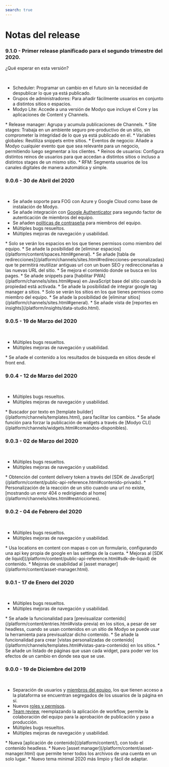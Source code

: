 ```yaml
---
search: true
---
```


# Notas del release

### 9.1.0 - Primer release planificado para el segundo trimestre del 2020.
¿Qué esperar en esta versión?

&nbsp;
<Badge text="Core" type="core" vertical="middle"/>
* Scheduler: Programar un cambio en el futuro sin la necesidad de despublicar lo que ya está publicado.
* Grupos de administradores: Para añadir fácilmente usuarios en conjunto a distintos sitios o espacios.
* Modyo Lite: Accede a una versión de Modyo que incluye el Core y las aplicaciones de Content y Channels.

<Badge text="Channels" type="channels" vertical="middle"/>
* Release manager: Agrupa y acumula publicaciones de Channels.
* Site stages: Trabaja en un ambiente seguro pre-productivo de un sitio, sin comprometer la integridad de lo que ya está publicado en él.
* Variables globales: Reutiliza snippets entre sitios.

<Badge text="Customers" type="customers" vertical="middle"/>
* Eventos de negocio: Añade a Modyo cualquier evento que que sea relevante para un negocio, permitiendo luego segmentar a los clientes.
* Reinos de usuarios: Configura distintos reinos de usuarios para que accedan a distintos sitios o incluso a distintos stages de un mismo sitio.

<Badge text="Insights" type="insights" vertical="middle"/>
* RFM: Segmenta usuarios de los canales digitales de manera automática y simple.

### 9.0.6 - 30 de Abril del 2020
&nbsp;
<Badge text="Core" type="core" vertical="middle"/>
* Se añade soporte para FOG con Azure y Google Cloud como base de instalación de Modyo.
* Se añade integración con [Google Authenticator](/platform/core/security.html#autenticacion-en-dos-pasos) para segundo factor de autenticación de miembros del equipo.
* Se añaden [políticas de contraseña](/platform/core/security.html#politica-de-contrasena) para miembros del equipo.
* Múltiples bugs resueltos.
* Múltiples mejoras de navegación y usabilidad.

<Badge text="Content" type="content" vertical="middle"/>
* Solo se verán los espacios en los que tienes permisos como miembro del equipo.
* Se añade la posibilidad de [eliminar espacios](/platform/content/spaces.html#general).

<Badge text="Channels" type="channels" vertical="middle"/>
* Se añade [tabla de redirecciones](/platform/channels/sites.html#redirecciones-personalizadas) que te permitirá reutilizar antiguas url con un buen SEO y redireccionarlas a las nuevas URL del sitio.
* Se mejora el contenido donde se busca en los pages.
* Se añade snippets para [habilitar PWA](/platform/channels/sites.html#pwa) en JavaScript base del sitio cuando la propiedad está activada.
* Se añade la posibilidad de integrar google tag manager a sitios.
* Solo se verán los sitios en los que tienes permisos como miembro del equipo.
* Se añade la posibilidad de [eliminar sitios](/platform/channels/sites.html#general).

<Badge text="Insights" type="insights" vertical="middle"/>
* Se añade vista de [reportes en insights](/platform/insights/data-studio.html).

### 9.0.5 - 19 de Marzo del 2020
&nbsp;
<Badge text="Core" type="core" vertical="middle"/>
* Múltiples bugs resueltos.
* Múltiples mejoras de navegación y usabilidad.

<Badge text="Channels" type="channels" vertical="middle"/>
* Se añade el contenido a los resultados de búsqueda en sitios desde el front end.

### 9.0.4 - 12 de Marzo del 2020
&nbsp;
<Badge text="Core" type="core" vertical="middle"/>
* Múltiples bugs resueltos.
* Múltiples mejoras de navegación y usabilidad.

<Badge text="Channels" type="channels" vertical="middle"/>
* Buscador por texto en [template builder](/platform/channels/templates.html), para facilitar los cambios.
* Se añade función para forzar la publicación de widgets a través de [Modyo CLI](/platform/channels/widgets.html#comandos-disponibles).

### 9.0.3 - 02 de Marzo del 2020
&nbsp;
<Badge text="Core" type="core" vertical="middle"/>
* Múltiples bugs resueltos.
* Múltiples mejoras de navegación y usabilidad.

<Badge text="Content" type="content" vertical="middle"/>
* Obtención del content delivery token a través del [SDK de JavaScript](/platform/content/public-api-reference.html#contenido-privado).

<Badge text="Channels" type="channels" vertical="middle"/>
* Personalización de la reacción de un sitio cuando una url no existe, [mostrando un error 404 o redirigiendo al home](/platform/channels/sites.html#restricciones).

### 9.0.2 - 04 de Febrero del 2020
&nbsp;
<Badge text="Core" type="core" vertical="middle"/>
* Múltiples bugs resueltos.
* Múltiples mejoras de navegación y usabilidad.

<Badge text="Content" type="content" vertical="middle"/>
* Usa locations en content con mapas o con un formulario, configurando una api key propia de google en las settings de la cuenta.
* Mejoras al [SDK de liquid](/platform/content/public-api-reference.html#sdk-de-liquid) de contenido.
* Mejoras de usabilidad al [asset manager](/platform/content/asset-manager.html).
 
### 9.0.1 - 17 de Enero del 2020
&nbsp;
<Badge text="Core" type="core"/>
* Múltiples bugs resueltos.
* Múltiples mejoras de navegación y usabilidad.

<Badge text="Content" type="content" vertical="middle"/>
* Se añade la funcionalidad para [previsualizar contenido](/platform/content/entries.html#vista-previa) en los sitios, a pesar de ser headless, cuando se usan contenidos en un sitio de Modyo se puede usar la herramienta para previsualizar dicho contenido.

<Badge text="Channels" type="channels" vertical="middle"/>
* Se añade la funcionalidad para  crear [vistas personalizadas de contenido](/platform/channels/templates.html#vistas-para-contenido) en los sitios.
* Se añade un listado de páginas que usan cada widget, para poder ver los efectos de un cambio en donde sea que se use.

### 9.0.0 - 19 de Diciembre del 2019
&nbsp;
<Badge text="Core" type="core" vertical="middle"/>
* Separación de usuarios y [miembros del equipo](/platform/core/roles.html#equipo), los que tienen acceso a la plataforma se encuentran segregados de los usuarios de la página en sí.
* Nuevos [roles y permisos](/platform/core/roles.html).
* [Team review](/platform/core/team-review.html), reemplazando la aplicación de workflow, permite la colaboración del equipo para la aprobación de publicación y paso a producción.
* Múltiples bugs resueltos.
* Múltiples mejoras de navegación y usabilidad.

<Badge text="Content" type="content" vertical="middle"/>
* Nueva [aplicación de contenido](/platform/content/), con todo el contenido headless.
* Nuevo [asset manager](/platform/content/asset-manager.html) que permite tener todos los archivos de una cuenta en un solo lugar.

<Badge text="Channels" type="channels" vertical="middle"/>
* Nuevo tema minimal 2020 más limpio y fácil de adaptar.
